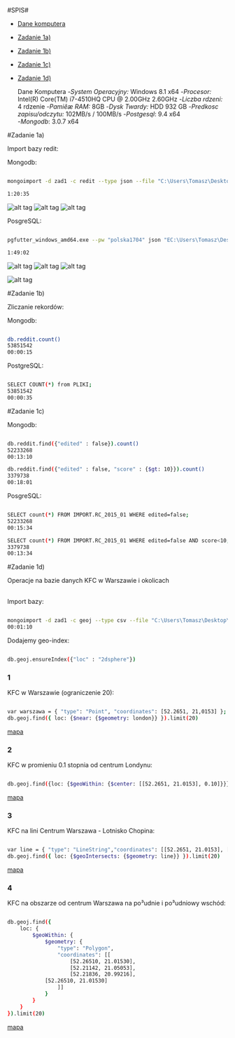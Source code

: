   #SPIS#
- [Dane komputera](#dane-komputera)
- [Zadanie 1a)](#zadanie-1a)
- [Zadanie 1b)](#zadanie-1b)
- [Zadanie 1c)](#zadanie-1c)
- [Zadanie 1d)](#zadanie-1d)

	Dane Komputera
-*System Operacyjny:* Windows 8.1 x64
-*Procesor:* Intel(R) Core(TM) i7-4510HQ CPU @ 2.00GHz 2.60GHz
-*Liczba rdzeni:* 4 rdzenie
-*Pamiêæ RAM:* 8GB
-*Dysk Twardy:* HDD 932 GB
-*Predkosc zapisu/odczytu:* 102MB/s / 100MB/s
-*Postgesql*: 9.4 x64<br>
-*Mongodb*: 3.0.7 x64

#Zadanie 1a)

Import bazy redit:

Mongodb:

```sh

mongoimport -d zad1 -c redit --type json --file "C:\Users\Tomasz\Desktop\Bzyl\rc\RC_2015-01.json"

1:20:35

```

![alt tag](https://github.com/tomaszwolf/projekt/blob/master/cpu.png "")
![alt tag](https://github.com/tomaszwolf/projekt/blob/master/disk.png "")
![alt tag](https://github.com/tomaszwolf/projekt/blob/master/memory.png "")


PosgreSQL:

```sh

pgfutter_windows_amd64.exe --pw "polska1704" json "EC:\Users\Tomasz\Desktop\Bzyl\rc\RC_2015-01.json"

1:49:02

```

![alt tag](https://github.com/tomaszwolf/projekt/blob/master/cpu1.png "")
![alt tag](https://github.com/tomaszwolf/projekt/blob/master/disk.png "")
![alt tag](https://github.com/tomaszwolf/projekt/blob/master/memory2.png "")

![alt tag](https://github.com/tomaszwolf/projekt/blob/master/import.png "")

#Zadanie 1b)

Zliczanie rekordów:

Mongodb:

```sh

db.reddit.count()
53851542
00:00:15

```

PostgreSQL:

```sh

SELECT COUNT(*) from PLIKI;
53851542
00:00:35

```

#Zadanie 1c)

Mongodb:

```sh

db.reddit.find({"edited" : false}).count()
52233268
00:13:10

db.reddit.find({"edited" : false, "score" : {$gt: 10}}).count()
3379738
00:18:01

```

PosgreSQL:

```sh

SELECT count(*) FROM IMPORT.RC_2015_01 WHERE edited=false;
52233268
00:15:34

SELECT count(*) FROM IMPORT.RC_2015_01 WHERE edited=false AND score<10;
3379738
00:13:34

```

#Zadanie 1d)

Operacje na bazie danych KFC w Warszawie i okolicach<br>
<br>


Import bazy:

```sh

mongoimport -d zad1 -c geoj --type csv --file "C:\Users\Tomasz\Desktop\Bzyl\rc.csv" --headerline
00:01:10


```

Dodajemy geo-index:

```sh

db.geoj.ensureIndex({"loc" : "2dsphere"})

```

### 1

KFC w Warszawie (ograniczenie 20):

```sh

var warszawa = { "type": "Point", "coordinates": [52.2651, 21,0153] };
db.geoj.find({ loc: {$near: {$geometry: london}} }).limit(20)

```

[mapa](https://github.com/tomaszwolf/projekt/blob/master/geo1.geojson)

### 2

KFC w promieniu 0.1 stopnia od centrum Londynu:

```sh

db.geoj.find({loc: {$geoWithin: {$center: [[52.2651, 21.0153], 0.10]}}})


```

[mapa](https://github.com/tomaszwolf/projekt/blob/master/geo2.geojson)

### 3

KFC na lini Centrum Warszawa - Lotnisko Chopina:

```sh

var line = { "type": "LineString","coordinates": [[52.2651, 21.0153], [52.167433, 20.968307]] }
db.geoj.find({ loc: {$geoIntersects: {$geometry: line}} }).limit(20)

```

[mapa]()

### 4

KFC na obszarze od centrum Warszawa na po³udnie i po³udniowy wschód:


```sh

db.geoj.find({
    loc: {
        $geoWithin: {
            $geometry: {
                "type": "Polygon",
                "coordinates": [[
                    [52.26510, 21.01530],
                    [52.21142, 21.05053],
                    [52.21836, 20.99216],
		    [52.26510, 21.01530]
                ]]
            }
        }
    }
}).limit(20)

```

[mapa](https://github.com/tomaszwolf/projekt/blob/master/geo4.geojson)
